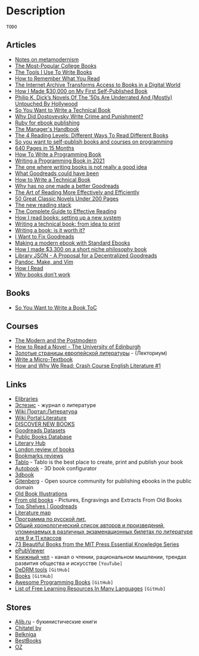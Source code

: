 # Description

`TODO`


## Articles

- [Notes on metamodernism](https://www.tandfonline.com/doi/fullц/10.3402/jac.v2i0.5677)
- [The Most-Popular College Books](https://www.degreequery.com/the-most-popular-college-books/)
- [The Tools I Use To Write Books](https://thorstenball.com/blog/2018/09/04/the-tools-i-use-to-write-books/)
- [How to Remember What You Read](https://fs.blog/remember-books/)
- [The Internet Archive Transforms Access to Books in a Digital World](https://www.eff.org/deeplinks/2021/10/internet-archive-transforms-access-books-digital-world)
- [How I Made $30,000 on My First Self-Published Book](https://medium.com/swlh/how-i-made-30k-on-my-first-self-published-book-2f9073dc33e5)
- [Philip K. Dick’s Novels Of The ’50s Are Underrated And (Mostly) Untouched By Hollywood](https://neotextcorp.com/culture/philip-k-dicks-novels-of-the-50s-are-underrated-and-mostly-untouched-by-hollywood/)
- [So You Want to Write a Technical Book](http://terathon.com/blog/so-you-want-to-write-a-technical-book/)
- [Why Did Dostoyevsky Write Crime and Punishment?](https://www.theatlantic.com/magazine/archive/2021/11/dostoyevsky-crime-punishment-birmingham-sinner-saint/620175/)
- [Ruby for ebook publishing](https://nts.strzibny.name/ruby-for-ebook-publishing/)
- [The Manager's Handbook](https://blog.alexmaccaw.com/the-managers-handbook-2/)
- [The 4 Reading Levels: Different Ways To Read Different Books](https://www.thecuriousreader.in/features/reading-levels/)
- [So you want to self-publish books and courses on programming](https://css-tricks.com/so-you-want-to-self-publish-books-and-courses-on-programming/)
- [640 Pages in 15 Months](https://journal.stuffwithstuff.com/2021/07/29/640-pages-in-15-months/)
- [How To Write a Programming Book](https://cscalfani.medium.com/how-to-write-a-programming-book-76ab4f8a7071)
- [Writing a Programming Book in 2021](https://jmtirado.net/writing-a-programming-book-in-2021/)
- [The one where writing books is not really a good idea](https://ellegriffin.substack.com/p/creator-economy-for-fiction-authors)
- [What Goodreads could have been](https://notfunatparties.substack.com/p/what-goodreads-could-have-been)
- [How to Write a Technical Book](https://serhack.me/articles/how-to-write-technical-book/)
- [Why has no one made a better Goodreads](https://uxdesign.cc/why-has-no-one-made-a-better-goodreads-dfc9cb9e149a)
- [The Art of Reading More Effectively and Efficiently](https://aliabdaal.com/read-more-effectively/)
- [50 Great Classic Novels Under 200 Pages](https://lithub.com/50-great-classic-novels-under-200-pages/)
- [The new reading stack](https://macwright.com/2020/12/24/the-new-reading-stack.html)
- [The Complete Guide to Effective Reading](https://maartenvandoorn.nl/reading-guide/)
- [How I read books: setting up a new system](https://denzhadanov.com/how-i-read-books-a-guide-on-how-to-learn-a943123a4aeb)
- [Writing a technical book: from idea to print](https://sararobinson.dev/2020/11/17/writing-a-technical-book.html)
- [Writing a book: is it worth it?](https://martin.kleppmann.com/2020/09/29/is-book-writing-worth-it.html)
- [I Want to Fix Goodreads](http://prepend.com/culture/2020/09/fixing_goodreads.html)
- [Making a modern ebook with Standard Ebooks](https://awarm.space/fast/standard-ebooks)
- [How I made $3,300 on a short niche philosophy book](https://www.otherlife.co/how-i-made-3300-on-a-short-niche-philosophy-book/)
- [Library JSON - A Proposal for a Decentralized Goodreads](https://tomcritchlow.com/2020/04/15/library-json/)
- [Pandoc, Make, and Vim](https://keleshev.com/my-book-writing-setup/)
- [How I Read](https://sirupsen.com/read)
- [Why books donʼt work](https://andymatuschak.org/books/)


## Books

- [So You Want to Write a Book ToC](https://ed2592press.com/author/)


## Courses

- [The Modern and the Postmodern](https://www.coursera.org/learn/modern-postmodern-1)
- [How to Read a Novel - The University of Edinburgh](https://www.onlinestudies.com/How-to-Read-a-Novel-The-University-of-Edinburgh/United-Kingdom/FutureLearn/)
- [Золотые страницы европейской литературы](https://youtube.com/playlist?list=PL-_cKNuVAYAU_Govo6JKvuw8DX86qPXx7) - (Лекториум)
- [Write a Micro-Textbook](https://hyperlink.academy/courses/write-a-micro-textbook/14)
- [How and Why We Read: Crash Course English Literature #1](https://youtu.be/MSYw502dJNY)


## Links

- [Elibraries](../../../../materials/elibraries.md)
- [Эстезис](https://aesthesis.ru/) - журнал о литературе
- [Wiki Портал:Литература](https://ru.wikipedia.org/wiki/%D0%9F%D0%BE%D1%80%D1%82%D0%B0%D0%BB:%D0%9B%D0%B8%D1%82%D0%B5%D1%80%D0%B0%D1%82%D1%83%D1%80%D0%B0)
- [Wiki Portal:Literature](https://en.wikipedia.org/wiki/Portal:Literature)
- [DISCOVER NEW BOOKS](https://www.gnooks.com/faves.php)
- [Goodreads Datasets](https://sites.google.com/eng.ucsd.edu/ucsdbookgraph/home)
- [Public Books Database](https://www.publicbooks.org/public-books-database/)
- [Literary Hub](https://lithub.com/)
- [London review of books](https://lrb.co.uk/)
- [Bookmarks reviews](https://bookmarks.reviews/)
- [Tablo](https://tablo.com/) - Tablo is the best place to create, print and publish your book
- [Autobook](https://zachernuk.neocities.org/autobook/) - 3D book configurator
- [3dbook](https://3dbook.xyz/)
- [Gitenberg](https://www.gitenberg.org/) - Open source community for publishing ebooks in the public domain
- [Old Book Illustrations](https://www.oldbookillustrations.com/)
- [From old books](https://www.fromoldbooks.org/) - Pictures, Engravings and Extracts From Old Books
- [Top Shelves | Goodreads](https://www.goodreads.com/shelf)
- [Literature map](https://www.literature-map.com/)
- [Программа по русской лит.](https://www.uniyar.ac.ru/Abitur/programmy-vstupitelnykh-ispytaniy-provodimykh-organizatsiey-samostoyatelno/Prog_lit_2016.pdf)
- [Общий хронологический список авторов и произведений, упоминаемых в различных экзаменационных билетах по литературе для 9 и 11 классов](https://libren.org/d/lit/lit04.htm)
- [73 Beautiful Books from the MIT Press Essential Knowledge Series](https://abakcus.com/seventy-three-beautiful-books-from-the-mit-press-essential-knowledge-series/)
- [ePubViewer](https://pgaskin.net/ePubViewer/)
- [Книжный чел](https://www.youtube.com/c/%D0%9A%D0%BD%D0%B8%D0%B6%D0%BD%D1%8B%D0%B9%D1%87%D0%B5%D0%BB/) - канал о чтении, рациональном мышлении, трендах развития общества и искусстве `[YouTube]`
- [DeDRM tools](https://github.com/apprenticeharper/DeDRM_tools) `[GitHub]`
- [Books](https://github.com/learn-anything/books) `[GitHub]`
- [Awesome Programming Books](https://github.com/zero-equals-false/awesome-programming-books) `[GitHub]`
- [List of Free Learning Resources In Many Languages](https://github.com/EbookFoundation/free-programming-books) `[GitHub]`


## Stores

- [Alib.ru](https://www.alib.ru/) - букинистические книги
- [Chitatel by](https://chitatel.by/)
- [Belkniga](https://belkniga.by/)
- [BestBooks](https://bestbooks.by/)
- [OZ](https://oz.by/)
